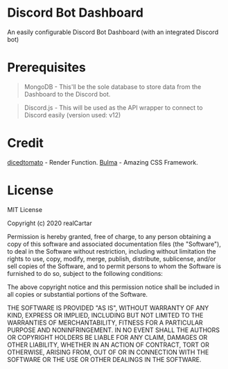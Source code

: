 # Discord Bot Dashboard
An easily configurable Discord Bot Dashboard (with an integrated Discord bot)

# Prerequisites

 > MongoDB - This'll be the sole database to store data from the Dashboard to the Discord bot.
 
 > Discord.js - This will be used as the API wrapper to connect to Discord easily (version used: v12)

# Credit

[dicedtomato](https://github.com/dicedtomatoreal) - Render Function.
[Bulma](https://bulma.io) - Amazing CSS Framework.

# License 
MIT License

Copyright (c) 2020 realCartar

Permission is hereby granted, free of charge, to any person obtaining a copy
of this software and associated documentation files (the "Software"), to deal
in the Software without restriction, including without limitation the rights
to use, copy, modify, merge, publish, distribute, sublicense, and/or sell
copies of the Software, and to permit persons to whom the Software is
furnished to do so, subject to the following conditions:

The above copyright notice and this permission notice shall be included in all
copies or substantial portions of the Software.

THE SOFTWARE IS PROVIDED "AS IS", WITHOUT WARRANTY OF ANY KIND, EXPRESS OR
IMPLIED, INCLUDING BUT NOT LIMITED TO THE WARRANTIES OF MERCHANTABILITY,
FITNESS FOR A PARTICULAR PURPOSE AND NONINFRINGEMENT. IN NO EVENT SHALL THE
AUTHORS OR COPYRIGHT HOLDERS BE LIABLE FOR ANY CLAIM, DAMAGES OR OTHER
LIABILITY, WHETHER IN AN ACTION OF CONTRACT, TORT OR OTHERWISE, ARISING FROM,
OUT OF OR IN CONNECTION WITH THE SOFTWARE OR THE USE OR OTHER DEALINGS IN THE
SOFTWARE.
